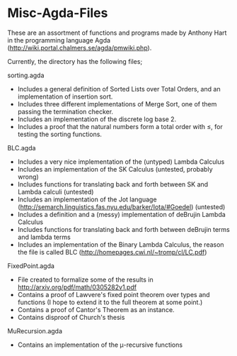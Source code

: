 Misc-Agda-Files
===============

These are an assortment of functions and programs made by Anthony Hart in the programming language Agda
(http://wiki.portal.chalmers.se/agda/pmwiki.php).

Currently, the directory has the following files;

sorting.agda
- Includes a general definition of Sorted Lists over Total Orders, and an implementation of insertion sort.
- Includes three different implementations of Merge Sort, one of them passing the termination checker.
- Includes an implementation of the discrete log base 2.
- Includes a proof that the natural numbers form a total order with ≤, for testing the sorting functions.

BLC.agda
- Includes a very nice implementation of the (untyped) Lambda Calculus
- Includes an implementation of the SK Calculus (untested, probably wrong)
- Includes functions for translating back and forth between SK and Lambda calculi (untested)
- Includes an implementation of the Jot language (http://semarch.linguistics.fas.nyu.edu/barker/Iota/#Goedel) (untested)
- Includes a definition and a (messy) implementation of deBrujin Lambda Calculus
- Includes functions for translating back and forth between deBrujin terms and lambda terms
- Includes an implementation of the Binary Lambda Calculus, the reason the file is called BLC
  (http://homepages.cwi.nl/~tromp/cl/LC.pdf)

FixedPoint.agda
- File created to formalize some of the results in http://arxiv.org/pdf/math/0305282v1.pdf
- Contains a proof of Lawvere's fixed point theorem over types and functions (I hope to extend it to the full theorem at some point.)
- Contains a proof of Cantor's Theorem as an instance.
- Contains disproof of Church's thesis

MuRecursion.agda
- Contains an implementation of the μ-recursive functions
